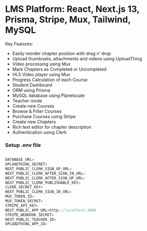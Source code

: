 #  LMS Platform: React, Next.js 13, Prisma, Stripe, Mux, Tailwind, MySQL

Key Features:


- Easily reorder chapter position with drag n’ drop
- Upload thumbnails, attachments and videos using UploadThing
- Video processing using Mux
- Mark Chapters as Completed or Uncompleted
- HLS Video player using Mux
- Progress Calculation of each Course
- Student Dashboard
- ORM using Prisma
- MySQL database using Planetscale
- Teacher mode
- Create new Courses
- Browse & Filter Courses
- Purchase Courses using Stripe
- Create new Chapters
- Rich text editor for chapter description
- Authentication using Clerk


### Setup .env file


```js

DATABASE_URL=
UPLOADTHING_SECRET=
NEXT_PUBLIC_CLERK_SIGN_UP_URL=
NEXT_PUBLIC_CLERK_AFTER_SIGN_IN_URL=
NEXT_PUBLIC_CLERK_AFTER_SIGN_UP_URL=
NEXT_PUBLIC_CLERK_PUBLISHABLE_KEY=
CLERK_SECRET_KEY=
NEXT_PUBLIC_CLERK_SIGN_IN_URL=
MUX_TOKEN_ID=
MUX_TOKEN_SECRET=
STRIPE_API_KEY=
NEXT_PUBLIC_APP_URL=http://localhost:3000
STRIPE_WEBHOOK_SECRET=
NEXT_PUBLIC_TEACHER_ID=
UPLOADTHING_APP_ID=


```